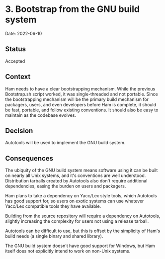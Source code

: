 # 3. Bootstrap from the GNU build system

Date: 2022-06-10

## Status

Accepted

## Context

Ham needs to have a clear bootstrapping mechanism. While the previous Bootstrap.sh script worked, it was single-threaded
and not portable. Since the bootstrapping mechanism will be the primary build mechanism for packagers, users, and even
developers before Ham is complete, it should be fast, portable, and follow existing conventions. It should also be easy
to maintain as the codebase evolves.

## Decision

Autotools will be used to implement the GNU build system.

## Consequences

The ubiquity of the GNU build system means software using it can be built on nearly all Unix systems, and it's
conventions are well understood. Distribution tarballs created by Autotools also don't require additional dependencies,
easing the burden on users and packagers.

Ham plans to take a dependency on Yacc/Lex style tools, which Autotools has good support for, so users on exotic systems
can use whatever Yacc/Lex compatible tools they have available.

Building from the source repository will require a dependency on Autotools, slightly increasing the complexity for users
not using a release tarball.

Autotools can be difficult to use, but this is offset by the simplicity of Ham's build needs (a single binary and shared
library).

The GNU build system doesn't have good support for Windows, but Ham itself does not explicitly intend to work on
non-Unix systems.
